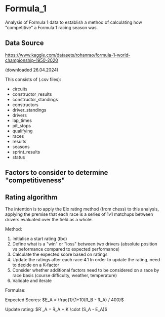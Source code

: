 # Formula_1
Analysis of Formula 1 data to establish a method of calculating how "competitive" a Formula 1 racing season was.

## Data Source
https://www.kaggle.com/datasets/rohanrao/formula-1-world-championship-1950-2020

(downloaded 26.04.2024)

This consists of (.csv files):
- circuits
- constructor_results
- constructor_standings
- constructors
- driver_standings
- drivers
- lap_times
- pit_stops
- qualifying
- races
- results
- seasons
- sprint_results
- status

## Factors to consider to determine "competitiveness"

## Rating algorithm

The intention is to apply the Elo rating method (from chess) to this analysis, applying the premise that each race is a series of 1v1 matchups between drivers evaluated over the field as a whole.

Method:
1. Initialise a start rating (tbc)
2. Define what is a "win" or "loss" between two drivers (absolute position vs peformance compared to expected performance)
3. Calculate the expected score based on ratings
4. Update the ratings after each race
4.1 In order to update the rating, need to decide on a K-factor
5. Consider whether additional factors need to be considered on a race by race basis (course difficulty, weather, temperature)
6. Validate and iterate

Formulae:

Expected Scores:
$E_A = \frac{1}{1+10(R_B - R_A) / 400}$

Update rating:
$R`_A = R_A + K \cdot (S_A - E_A)$
